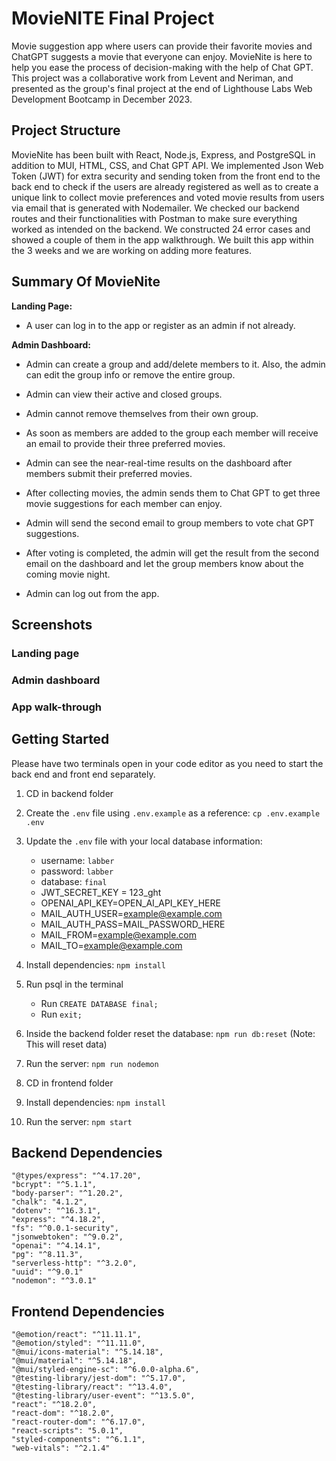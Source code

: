 # MovieNITE Final Project

Movie suggestion app where users can provide their favorite movies and ChatGPT suggests a movie that everyone can enjoy. MovieNite is here to help you ease the process of decision-making with the help of Chat GPT. This project was a collaborative work from Levent and Neriman, and presented as the group's final project at the end of Lighthouse Labs Web Development Bootcamp in December 2023. 

## Project Structure

MovieNite has been built with React, Node.js, Express, and PostgreSQL in addition to MUI, HTML, CSS, and Chat GPT API. We implemented Json Web Token (JWT) for extra security and sending token from the front end to the back end to check if the users are already registered as well as to create a unique link to collect movie preferences and voted movie results from users via email that is generated with Nodemailer. We checked our backend routes and their functionalities with Postman to make sure everything worked as intended on the backend. We constructed 24 error cases and showed a couple of them in the app walkthrough. We built this app within the 3 weeks and we are working on adding more features. 

## Summary Of MovieNite

**Landing Page:**


- A user can log in to the app or register as an admin if not already. 

**Admin Dashboard:**


- Admin can create a group and add/delete members to it. Also, the admin can edit the group info or remove the entire group. 

- Admin can view their active and closed groups.

- Admin cannot remove themselves from their own group. 

- As soon as members are added to the group each member will receive an email to provide their three preferred movies. 

- Admin can see the near-real-time results on the dashboard after members submit their preferred movies. 

- After collecting movies, the admin sends them to Chat GPT to get three movie suggestions for each member can enjoy. 

- Admin will send the second email to group members to vote chat GPT suggestions.

- After voting is completed, the admin will get the result from the second email on the dashboard and let the group members know about the coming movie night. 

- Admin can log out from the app. 

## Screenshots
### Landing page
### Admin dashboard
### App walk-through

## Getting Started

Please have two terminals open in your code editor as you need to start the back end and front end separately. 
  
1. CD in backend folder
2. Create the `.env` file using `.env.example` as a reference: `cp .env.example .env`
3. Update the `.env` file with your local database information:
   - username: `labber`
   - password: `labber`
   - database: `final`
   - JWT_SECRET_KEY = 123_ght
   - OPENAI_API_KEY=OPEN_AI_API_KEY_HERE
   - MAIL_AUTH_USER=example@example.com
   - MAIL_AUTH_PASS=MAIL_PASSWORD_HERE
   - MAIL_FROM=example@example.com
   - MAIL_TO=example@example.com
4. Install dependencies: `npm install`
5. Run psql in the terminal
    - Run `CREATE DATABASE final;`
    - Run `exit;`
6. Inside the backend folder reset the database: `npm run db:reset` (Note: This will reset data)
7. Run the server: `npm run nodemon`
   
8. CD in frontend folder
9. Install dependencies: `npm install`
10. Run the server: `npm start`

## Backend Dependencies

    "@types/express": "^4.17.20",
    "bcrypt": "^5.1.1",
    "body-parser": "^1.20.2",
    "chalk": "4.1.2",
    "dotenv": "^16.3.1",
    "express": "^4.18.2",
    "fs": "^0.0.1-security",
    "jsonwebtoken": "^9.0.2",
    "openai": "^4.14.1",
    "pg": "^8.11.3",
    "serverless-http": "^3.2.0",
    "uuid": "^9.0.1"
    "nodemon": "^3.0.1"

## Frontend Dependencies

    "@emotion/react": "^11.11.1",
    "@emotion/styled": "^11.11.0",
    "@mui/icons-material": "^5.14.18",
    "@mui/material": "^5.14.18",
    "@mui/styled-engine-sc": "^6.0.0-alpha.6",
    "@testing-library/jest-dom": "^5.17.0",
    "@testing-library/react": "^13.4.0",
    "@testing-library/user-event": "^13.5.0",
    "react": "^18.2.0",
    "react-dom": "^18.2.0",
    "react-router-dom": "^6.17.0",
    "react-scripts": "5.0.1",
    "styled-components": "^6.1.1",
    "web-vitals": "^2.1.4"
   
    

